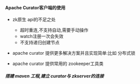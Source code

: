 #### Apache Curator客户端的使用



* zk原生 api的不足之处
  * 超时重连,不支持自动,需要手动操作
  * watch注册一次会失效
  * 不支持递归创建节点

* apache curator 提供更多解决方案并且实现简单:比如 分布式锁

* apache curator 提供常用的 zookeeper工具类

  

##### 搭建 maven 工程,建立 curator与 zkserver的连接























